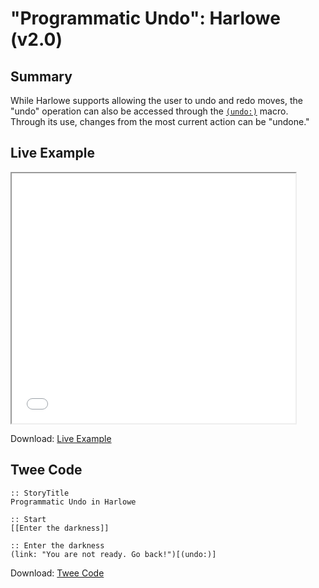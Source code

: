 # "Programmatic Undo": Harlowe (v2.0)

## Summary

While Harlowe supports allowing the user to undo and redo moves, the "undo" operation can also be accessed through the [`(undo:)`](https://twine2.neocities.org/#macro_undo) macro. Through its use, changes from the most current action can be "undone."

## Live Example

<section>
<iframe src="harlowe_programmaticundo_example.html" height=400 width=90%></iframe>

Download: <a href="harlowe_programmaticundo_example.html" target="_blank">Live Example</a>
</section>

## Twee Code

```twee
:: StoryTitle
Programmatic Undo in Harlowe

:: Start
[[Enter the darkness]]

:: Enter the darkness
(link: "You are not ready. Go back!")[(undo:)]
```

Download: <a href="harlowe_programmaticundo_twee.txt" target="_blank">Twee Code</a>
